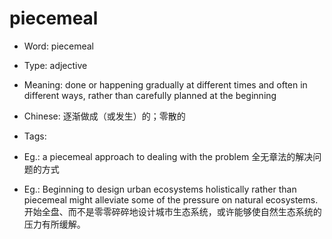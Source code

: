 # piecemeal

- Word: piecemeal

- Type: adjective
- Meaning: done or happening gradually at different times and often in different ways, rather than carefully planned at the beginning
- Chinese: 逐渐做成（或发生）的；零散的
- Tags: 
- Eg.: a piecemeal approach to dealing with the problem 全无章法的解决问题的方式
- Eg.: Beginning to design urban ecosystems holistically rather than piecemeal might alleviate some of the pressure on natural ecosystems. 开始全盘、而不是零零碎碎地设计城市生态系统，或许能够使自然生态系统的压力有所缓解。


